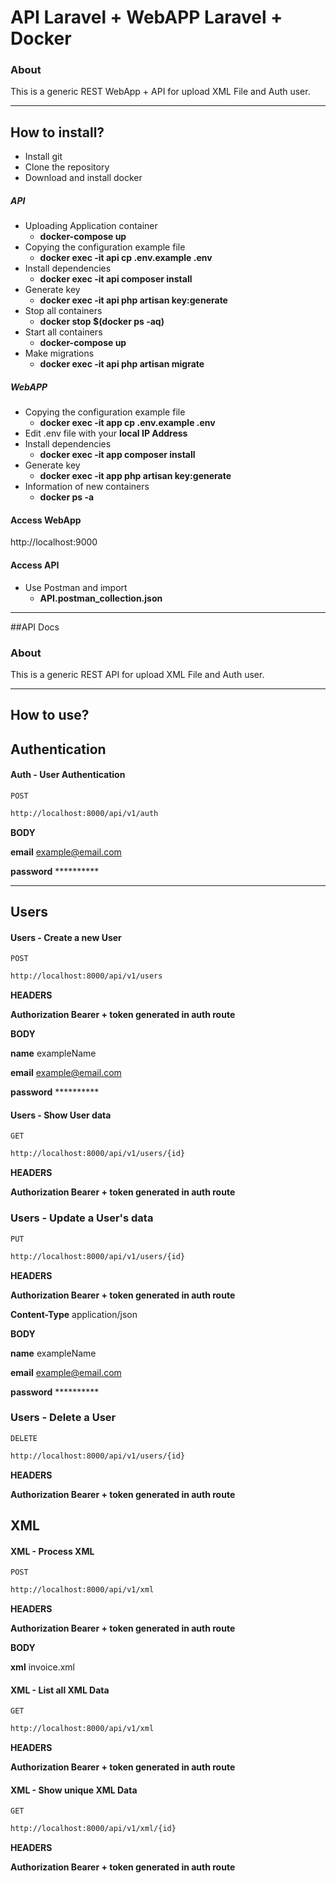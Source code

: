 # API Laravel + WebAPP Laravel + Docker

### About
This is a generic REST WebApp + API for upload XML File and Auth user.

---
## How to install?
* Install git
* Clone the repository
* Download and install docker

##### API
* Uploading Application container  
    * **docker-compose up**
* Copying the configuration example file
    * **docker exec -it api cp .env.example .env**
* Install dependencies
    * **docker exec -it api composer install**
* Generate key
    * **docker exec -it api php artisan key:generate**
* Stop all containers
    * **docker stop $(docker ps -aq)**
* Start all containers
    * **docker-compose up**
* Make migrations
    * **docker exec -it api php artisan migrate**

##### WebAPP
* Copying the configuration example file
    * **docker exec -it app cp .env.example .env**
* Edit .env file with your **local IP Address** 
* Install dependencies
    * **docker exec -it app composer install**
* Generate key
    * **docker exec -it app php artisan key:generate**
* Information of new containers
    * **docker ps -a**

#### Access WebApp

http://localhost:9000


#### Access API

* Use Postman and import 
    * **API.postman_collection.json**

---

##API Docs

### About
This is a generic REST API for upload XML File and Auth user.

---
## How to use?


## Authentication
#### Auth - User Authentication 
`POST`
```sh
http://localhost:8000/api/v1/auth
```

**BODY**

**email**   example@email.com

**password**    **********

---



## Users
#### Users - Create a new User 

`POST`
```sh
http://localhost:8000/api/v1/users
```

**HEADERS**

**Authorization Bearer + token generated in auth route**

**BODY**

**name**   exampleName

**email**   example@email.com

**password**    **********

#### Users - Show User data 

`GET`
```sh
http://localhost:8000/api/v1/users/{id}
```

**HEADERS**

**Authorization Bearer + token generated in auth route**

### Users - Update a User's data
`PUT`

```sh
http://localhost:8000/api/v1/users/{id}
```

**HEADERS**

**Authorization Bearer + token generated in auth route**

**Content-Type**   application/json

**BODY**

**name**   exampleName

**email**   example@email.com

**password**    **********


### Users - Delete a User
`DELETE`

```sh
http://localhost:8000/api/v1/users/{id}
```

**HEADERS**

**Authorization Bearer + token generated in auth route**



## XML
#### XML - Process XML

`POST`
```sh
http://localhost:8000/api/v1/xml
```

**HEADERS**

**Authorization Bearer + token generated in auth route**

**BODY**

**xml**   invoice.xml

#### XML - List all XML Data
`GET`

```sh
http://localhost:8000/api/v1/xml
```

**HEADERS**

**Authorization Bearer + token generated in auth route**

#### XML - Show unique XML Data
`GET`

```sh
http://localhost:8000/api/v1/xml/{id}
```

**HEADERS**

**Authorization Bearer + token generated in auth route**


